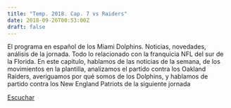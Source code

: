 ```yaml
---
title: "Temp. 2018. Cap. 7 vs Raiders"
date: 2018-09-26T00:53:00Z
draft: false
---
```


El programa en español de los Miami Dolphins. Noticias, novedades, análisis de la jornada.
Todo lo relacionado con la franquicia NFL del sur de la Florida.
En este capítulo, hablamos de las noticias de la semana, de los movimientos en la plantilla, analizamos el partido contra los Oakland Raiders, averiguamos por qué somos de los Dolphins, y hablamos de partido contra los New England Patriots de la siguiente jornada

[Escuchar](https://www.ivoox.com/temp-2018-cap-7-vs-raiders-audios-mp3_rf_28869033_1.html)
